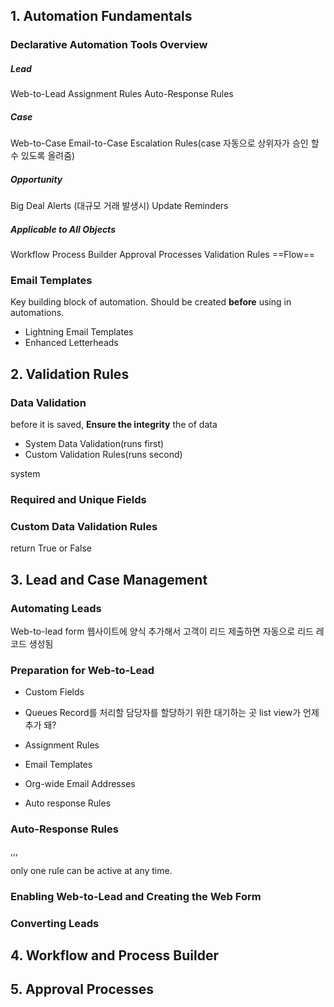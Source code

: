 ## 1. Automation Fundamentals

### Declarative Automation Tools Overview
  
##### Lead
Web-to-Lead
Assignment Rules
Auto-Response Rules

##### Case
Web-to-Case
Email-to-Case
Escalation Rules(case 자동으로 상위자가 승인 할 수 있도록 올려줌)

##### Opportunity
Big Deal Alerts (대규모 거래 발생시)
Update Reminders

##### Applicable to All Objects
Workflow
Process Builder
Approval Processes
Validation Rules
==Flow==

### Email Templates
Key building block of automation. Should be created **before** using in automations.  
- Lightning Email Templates
- Enhanced Letterheads


## 2. Validation Rules
### Data Validation
before it is saved, **Ensure the integrity** the of data
- System Data Validation(runs first)
- Custom Validation Rules(runs second)

system
### Required and Unique Fields

### Custom Data Validation Rules
return True or False

###

## 3. Lead and Case Management

### Automating Leads
Web-to-lead form
웹사이트에 양식 추가해서 고객이 리드 제출하면 자동으로 리드 레코드 생성됨

### Preparation for Web-to-Lead
- Custom Fields
- Queues
  Record를 처리할 담당자를 할당하기 위한 대기하는 곳
  list view가 언제 추가 돼?
- Assignment Rules
  
- Email Templates
- Org-wide Email Addresses
- Auto response Rules

### Auto-Response Rules
,,,

only one rule can be active at any time.

### Enabling Web-to-Lead and Creating the Web Form




### Converting Leads



## 4. Workflow and Process Builder
## 5. Approval Processes